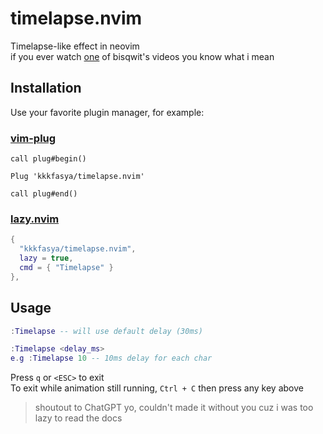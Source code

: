 # timelapse.nvim
Timelapse-like effect in neovim  
if you ever watch [one](https://www.youtube.com/watch?v=vkUwT9U1GzA) of bisqwit's videos you know what i mean  

## Installation
Use your favorite plugin manager, for example:
### [vim-plug](https://github.com/junegunn/vim-plug)
```vim
call plug#begin()

Plug 'kkkfasya/timelapse.nvim'

call plug#end()
```

### [lazy.nvim](https://github.com/folke/lazy.nvim)
```lua
{
  "kkkfasya/timelapse.nvim",
  lazy = true,
  cmd = { "Timelapse" }
},

```
## Usage
```lua
:Timelapse -- will use default delay (30ms)

:Timelapse <delay_ms>
e.g :Timelapse 10 -- 10ms delay for each char
```
Press ```q``` or ```<ESC>``` to exit  
To exit while animation still running, ```Ctrl + C``` then press any key above

> shoutout to ChatGPT yo, couldn't made it without you cuz i was too lazy to read the docs
